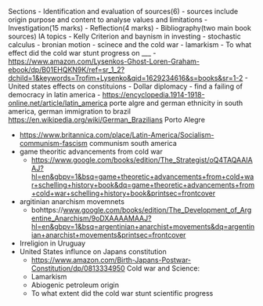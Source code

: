 Sections
	- Identification and evaluation of sources(6)
		- sources include origin purpose and content to analyse values and limitations
	- Investigation(15 marks)
	- Reflection(4 marks)
	- Bibliography(two main book sources)
IA topics
	- Kelly Criterion and baynism in investing
		- stochastic calculus
		- bronian motion
	- scinece and the cold war
		-  lamarkism
		- To what effect did the cold war stunt progress on ___
		- https://www.amazon.com/Lysenkos-Ghost-Loren-Graham-ebook/dp/B01EHQKN9K/ref=sr_1_2?dchild=1&keywords=Trofim+Lysenko&qid=1629234616&s=books&sr=1-2
	- United states effects on constituions
	- Dollar diplomacy
		- find a failing of democracy in latin america
	- https://encyclopedia.1914-1918-online.net/article/latin_america porte algre and german ethnicity in south america, german immigration to brazil https://en.wikipedia.org/wiki/German_Brazilians  Porto Alegre
- https://www.britannica.com/place/Latin-America/Socialism-communism-fascism communism south america
- game theoritic advancements from cold war
	- https://www.google.com/books/edition/The_Strategist/oQ4TAQAAIAAJ?hl=en&gbpv=1&bsq=game+theoretic+advancements+from+cold+war+schelling+history+book&dq=game+theoretic+advancements+from+cold+war+schelling+history+book&printsec=frontcover
- argitinian anarchism movemnets
	 - bohttps://www.google.com/books/edition/The_Development_of_Argentine_Anarchism/9oDXAAAAMAAJ?hl=en&gbpv=1&bsq=argentinian+anarchist+movements&dq=argentinian+anarchist+movements&printsec=frontcover
- Irreligion in Uruguay
- United States influnce on Japans constitution
	- https://www.amazon.com/Birth-Japans-Postwar-Constitution/dp/0813334950
Cold war and Science:
	 - Lamarkism
	 - Abiogenic petroleum origin
	 - To what extent did the cold war stunt scientific progress
<!--stackedit_data:
eyJoaXN0b3J5IjpbLTEwNTY1MTY0MDEsNDEzNzAxNzg0LDM2Mz
MxOTc2OCwxMjA1NDExNzcsLTIwOTM4NTA0MDMsNjc5NTUwNzI4
LDY3MjI1Nzk0NiwxODAyMTAxMTIzLC0xNzUxNzY5MTMzLDE0Nj
Y5NzM5NDUsMzQzMjg4NzgsLTIxMzQ5Njg2MDJdfQ==
-->